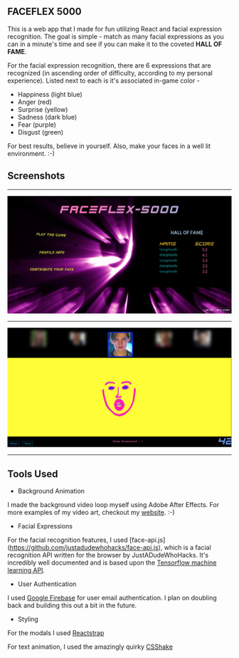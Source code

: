 ## FACEFLEX 5000

This is a web app that I made for fun utilizing React and facial expression recognition. The goal is simple - match as many facial expressions as you can in a minute's time and see if you can make it to the coveted **HALL OF FAME**. 

For the facial expression recognition, there are 6 expressions that are recognized (in ascending order of difficulty, according to my personal experience). Listed next to each is it's associated in-game color  - 

* Happiness (light blue)
* Anger (red)
* Surprise (yellow)
* Sadness (dark blue)
* Fear (purple)
* Disgust (green)

For best results, believe in yourself. Also, make your faces in a well lit environment. :-)

## Screenshots

---

![Image](FACEFLEX_screenshot_1.png)

---


![Image](FACEFLEX_screenshot_2.png)


---

## Tools Used

* Background Animation

I made the background video loop myself using Adobe After Effects. For more examples of my video art, checkout my [website](www.StrangeHandle.com). :-)

* Facial Expressions

For the facial recognition features, I used [face-api.js] (https://github.com/justadudewhohacks/face-api.js), which is a facial recognition API written for the browser by JustADudeWhoHacks. It's incredibly well documented and is based upon the [Tensorflow machine learning API](https://github.com/tensorflow/tfjs-core). 

* User Authentication

I used [Google Firebase](https://firebase.google.com/) for user email authentication. I plan on doubling back and building this out a bit in the future. 

* Styling 

For the modals I used [Reactstrap](https://github.com/reactstrap/reactstrap)

For text animation, I used the amazingly quirky [CSShake](https://elrumordelaluz.github.io/csshake/)









